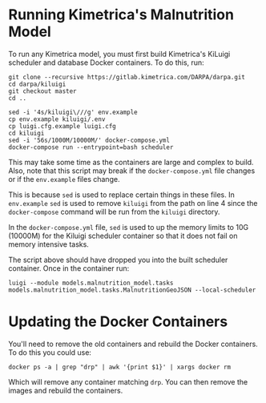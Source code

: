 # Running Kimetrica's Malnutrition Model
To run any Kimetrica model, you must first build Kimetrica's KiLuigi scheduler and database Docker containers. To do this, run:

```
git clone --recursive https://gitlab.kimetrica.com/DARPA/darpa.git
cd darpa/kiluigi
git checkout master
cd ..

sed -i '4s/kiluigi\///g' env.example
cp env.example kiluigi/.env
cp luigi.cfg.example luigi.cfg
cd kiluigi
sed -i '56s/1000M/10000M/' docker-compose.yml
docker-compose run --entrypoint=bash scheduler
```
This may take some time as the containers are large and complex to build. Also, note that this script may break if the `docker-compose.yml` file changes or if the `env.example` files change.

This is because `sed` is used to replace certain things in these files. In `env.example` `sed` is used to remove `kiluigi` from the path on line 4 since the `docker-compose` command will be run from the `kiluigi` directory.

In the `docker-compose.yml` file, `sed` is used to up the memory limits to 10G (10000M) for the Kiluigi scheduler container so that it does not fail on memory intensive tasks.

The script above should have dropped you into the built scheduler container. Once in the container run:

```
luigi --module models.malnutrition_model.tasks models.malnutrition_model.tasks.MalnutritionGeoJSON --local-scheduler
```

# Updating the Docker Containers
You'll need to remove the old containers and rebuild the Docker containers. To do this you could use:

```
docker ps -a | grep "drp" | awk '{print $1}' | xargs docker rm
```

Which will remove any container matching `drp`. You can then remove the images and rebuild the containers.